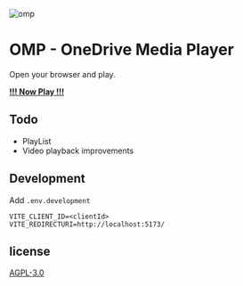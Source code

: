 ![omp](https://github.com/nini22P/omp/assets/60903333/20d360cb-976e-4915-91a8-829ed2fd61e5)
# OMP - OneDrive Media Player
Open your browser and play.

[**!!! Now Play !!!**](https://nini22p.github.io/omp/)

## Todo
* PlayList
* Video playback improvements

## Development

Add `.env.development`

```env
VITE_CLIENT_ID=<clientId>
VITE_REDIRECTURI=http://localhost:5173/
```
## license
[AGPL-3.0](https://github.com/nini22P/omp/blob/main/LICENSE)
